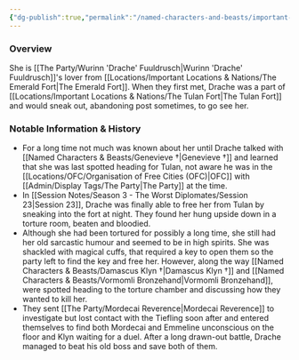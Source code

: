 ```yaml
---
{"dg-publish":true,"permalink":"/named-characters-and-beasts/important-characters/pc-backstory-characters/emmeline/","tags":["NPC"],"noteIcon":""}
---
```



### Overview
She is [[The Party/Wurinn 'Drache' Fuuldrusch\|Wurinn 'Drache' Fuuldrusch]]'s lover from [[Locations/Important Locations & Nations/The Emerald Fort\|The Emerald Fort]]. When they first met, Drache was a part of [[Locations/Important Locations & Nations/The Tulan Fort\|The Tulan Fort]] and would sneak out, abandoning post sometimes, to go see her. 

### Notable Information & History
- For a long time not much was known about her until Drache talked with [[Named Characters & Beasts/Genevieve †\|Genevieve †]] and learned that she was last spotted heading for Tulan, not aware he was in the [[Locations/OFC/Organisation of Free Cities (OFC)\|OFC]] with [[Admin/Display Tags/The Party\|The Party]] at the time.
- In [[Session Notes/Season 3 - The Worst Diplomates/Session 23\|Session 23]], Drache was finally able to free her from Tulan by sneaking into the fort at night. They found her hung upside down in a torture room, beaten and bloodied. 
- Although she had been tortured for possibly a long time, she still had her old sarcastic humour and seemed to be in high spirits. She was shackled with magical cuffs, that required a key to open them so the party left to find the key and free her. However, along the way [[Named Characters & Beasts/Damascus Klyn †\|Damascus Klyn †]] and [[Named Characters & Beasts/Vormomli Bronzehand\|Vormomli Bronzehand]], were spotted heading to the torture chamber and discussing how they wanted to kill her. 
- They sent [[The Party/Mordecai Reverence\|Mordecai Reverence]] to investigate but lost contact with the Tiefling soon after and entered themselves to find both Mordecai and Emmeline unconscious on the floor and Klyn waiting for a duel. After a long drawn-out battle, Drache managed to beat his old boss and save both of them. 